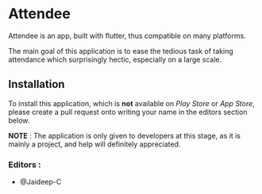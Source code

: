 # Attendee

Attendee is an app, built with flutter, thus compatible on many platforms.

The main goal of this application is to ease the tedious task of taking attendance which surprisingly hectic, especially on a large scale.

## Installation

To install this application, which is **not** available on *Play Store* or *App Store*, please create a pull request onto writing your name in the editors section below.

**NOTE** : The application is only given to developers at this stage, as it is mainly a project, and help will definitely appreciated.

### Editors :

- @Jaideep-C
